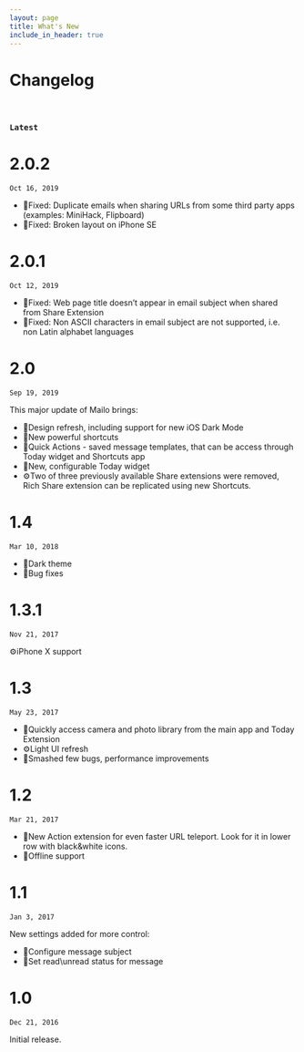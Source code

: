 ```yaml
---
layout: page
title: What's New
include_in_header: true
---
```


# Changelog
<br>

### `Latest`

# **2.0.2**
`Oct 16, 2019`

- 🐛Fixed: Duplicate emails when sharing URLs from some third party apps (examples: MiniHack, Flipboard)
- 🐛Fixed: Broken layout on iPhone SE

# **2.0.1**
`Oct 12, 2019`

- 🐛Fixed: Web page title doesn’t appear in email subject when shared from Share Extension
- 🐛Fixed: Non ASCII characters in email subject are not supported, i.e. non Latin alphabet languages

# **2.0**
`Sep 19, 2019`

This major update of Mailo brings:
- 🎈Design refresh, including support for new iOS Dark Mode
- 🎈New powerful shortcuts
- 🎈Quick Actions - saved message templates, that can be access through Today widget and Shortcuts app
- 🎈New, configurable Today widget
- ️⚙️Two of three previously available Share extensions were removed, Rich Share extension can be replicated using new Shortcuts.

# **1.4**
`Mar 10, 2018`

- 🎈Dark theme
- 🐛Bug fixes

# **1.3.1**
`Nov 21, 2017`

️⚙️iPhone X support

# **1.3**
`May 23, 2017`

- 🎈Quickly access camera and photo library from the main app and Today Extension
- ⚙️Light UI refresh
- 🐛Smashed few bugs, performance improvements

# **1.2**
`Mar 21, 2017`

- 🎈New Action extension for even faster URL teleport. Look for it in lower row with black&white icons.
- 🎈Offline support

# **1.1**
`Jan 3, 2017`

New settings added for more control:
- 🎈Configure message subject
- 🎈Set read\unread status for message

# **1.0**
`Dec 21, 2016`

Initial release.